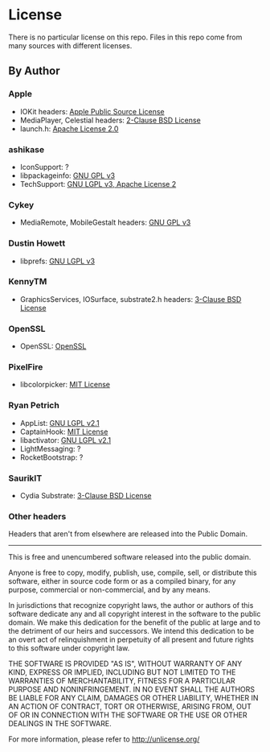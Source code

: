 # License
There is no particular license on this repo. Files in this repo come from many sources with different licenses.

## By Author
### Apple
* IOKit headers: [Apple Public Source License](https://opensource.apple.com/license/apsl/)
* MediaPlayer, Celestial headers: [2-Clause BSD License](https://github.com/WebKit/webkit/blob/master/Source/WebCore/LICENSE-APPLE)
* launch.h: [Apache License 2.0](http://www.apache.org/licenses/LICENSE-2.0.html)

### ashikase
* IconSupport: ?
* libpackageinfo: [GNU GPL v3](https://github.com/ashikase/libpackageinfo/blob/master/LICENSE)
* TechSupport: [GNU LGPL v3, Apache License 2](https://github.com/ashikase/TechSupport/blob/master/LICENSE)

### Cykey
* MediaRemote, MobileGestalt headers: [GNU GPL v3](https://github.com/Cykey/ios-reversed-headers/blob/master/LICENSE.txt)

### Dustin Howett
* libprefs: [GNU LGPL v3](https://github.com/DHowett/preferenceloader/blob/master/LICENSE)

### KennyTM
* GraphicsServices, IOSurface, substrate2.h headers: [3-Clause BSD License](http://opensource.org/licenses/BSD-3-Clause)

### OpenSSL
* OpenSSL: [OpenSSL](https://www.openssl.org/source/license.html)

### PixelFire
* libcolorpicker: [MIT License](https://github.com/atomikpanda/libcolorpicker/blob/master/LICENSE.md)

### Ryan Petrich
* AppList: [GNU LGPL v2.1](https://github.com/rpetrich/AppList/blob/master/LICENSE)
* CaptainHook: [MIT License](http://mit-license.org/)
* libactivator: [GNU LGPL v2.1](https://www.gnu.org/licenses/old-licenses/lgpl-2.1.html)
* LightMessaging: ?
* RocketBootstrap: ?

### SaurikIT
* Cydia Substrate: [3-Clause BSD License](http://opensource.org/licenses/BSD-3-Clause)

### Other headers
Headers that aren't from elsewhere are released into the Public Domain.

---

This is free and unencumbered software released into the public domain.

Anyone is free to copy, modify, publish, use, compile, sell, or
distribute this software, either in source code form or as a compiled
binary, for any purpose, commercial or non-commercial, and by any
means.

In jurisdictions that recognize copyright laws, the author or authors
of this software dedicate any and all copyright interest in the
software to the public domain. We make this dedication for the benefit
of the public at large and to the detriment of our heirs and
successors. We intend this dedication to be an overt act of
relinquishment in perpetuity of all present and future rights to this
software under copyright law.

THE SOFTWARE IS PROVIDED "AS IS", WITHOUT WARRANTY OF ANY KIND,
EXPRESS OR IMPLIED, INCLUDING BUT NOT LIMITED TO THE WARRANTIES OF
MERCHANTABILITY, FITNESS FOR A PARTICULAR PURPOSE AND NONINFRINGEMENT.
IN NO EVENT SHALL THE AUTHORS BE LIABLE FOR ANY CLAIM, DAMAGES OR
OTHER LIABILITY, WHETHER IN AN ACTION OF CONTRACT, TORT OR OTHERWISE,
ARISING FROM, OUT OF OR IN CONNECTION WITH THE SOFTWARE OR THE USE OR
OTHER DEALINGS IN THE SOFTWARE.

For more information, please refer to <http://unlicense.org/>
